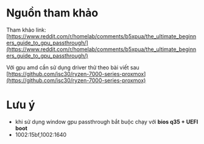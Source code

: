 # Nguồn tham khảo

Tham khảo link: [https://www.reddit.com/r/homelab/comments/b5xpua/the_ultimate_beginners_guide_to_gpu_passthrough/](https://www.reddit.com/r/homelab/comments/b5xpua/the_ultimate_beginners_guide_to_gpu_passthrough/)

Với gpu amd cần sử dụng driver thử theo bài viết sau
[https://github.com/isc30/ryzen-7000-series-proxmox](https://github.com/isc30/ryzen-7000-series-proxmox)

# Lưu ý

- khi sử dụng window gpu passthrough bắt buộc chạy với **bios q35 + UEFI boot**
- 1002:15bf,1002:1640